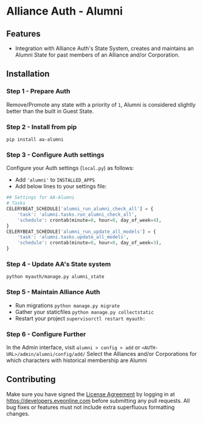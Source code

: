 # Alliance Auth - Alumni

## Features

- Integration with Alliance Auth's State System, creates and maintains an Alumni State for past members of an Alliance and/or Corporation.

## Installation

### Step 1 - Prepare Auth

Remove/Promote any state with a priority of `1`, Alumni is considered slightly better than the built in Guest State.

### Step 2 - Install from pip

```shell
pip install aa-alumni
```

### Step 3 - Configure Auth settings

Configure your Auth settings (`local.py`) as follows:

- Add `'alumni'` to `INSTALLED_APPS`
- Add below lines to your settings file:

```python
## Settings for AA-Alumni
# Tasks
CELERYBEAT_SCHEDULE['alumni_run_alumni_check_all'] = {
    'task': 'alumni.tasks.run_alumni_check_all',
    'schedule': crontab(minute=0, hour=0, day_of_week=4),
}
CELERYBEAT_SCHEDULE['alumni_run_update_all_models'] = {
    'task': 'alumni.tasks.update_all_models',
    'schedule': crontab(minute=0, hour=0, day_of_week=3),
}
```

### Step 4 - Update AA's State system

```shell
python myauth/manage.py alumni_state
```

### Step 5 - Maintain Alliance Auth

- Run migrations `python manage.py migrate`
- Gather your staticfiles `python manage.py collectstatic`
- Restart your project `supervisorctl restart myauth:`

### Step 6 - Configure Further

In the Admin interface, visit `alumni > config > add` or `<AUTH-URL>/admin/alumni/config/add/`
Select the Alliances and/or Corporations for which characters with historical membership are Alumni

## Contributing

Make sure you have signed the [License Agreement](https://developers.eveonline.com/resource/license-agreement) by logging in at <https://developers.eveonline.com> before submitting any pull requests. All bug fixes or features must not include extra superfluous formatting changes.
